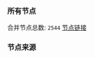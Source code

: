 ### 所有节点
合并节点总数: `2544`
[节点链接](https://raw.githubusercontent.com/rzhy1/11/master/sub/sub_merge_base64.txt)

### 节点来源